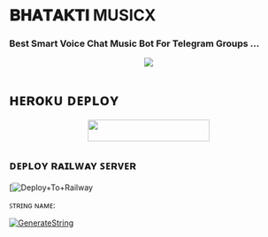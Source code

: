 # 𝐁𝐇𝐀𝐓𝐀𝐊𝐓𝐈 MUSICX

### Best Smart Voice Chat Music Bot For Telegram Groups ...


<p align="center"><a href="https://t.me/ZINDA_H_TU_MERE_LIYE_HEART_HACK"><img src="https://telegra.ph/file/fbedb8914a5f60edf9eec.jpg"></a></p>


# ʜᴇʀoᴋᴜ ᴅᴇᴘʟᴏʏ
<p align="center"><a href="https://heroku.com/deploy?template=https://github.com/King98179253/BHATAKTIMUSICO.git"> <img src="https://img.shields.io/badge/Deploy%20To%20Heroku-grey?style=for-the-badge&logo=heroku" width="220" height="38.45"/></a></p>

## ᴅᴇᴘʟᴏʏ ʀᴀɪʟᴡᴀʏ ꜱᴇʀᴠᴇʀ </h4>

[![Deploy+To+Railway](https://railway.app/button.svg=https://railway.app/new/template?template=hhttps://github.com/King98179253/atmamusic&envs=SESSION_NAME,BOT_TOKEN,BOT_NAME,API_ID,API_HASH,SUDO_USERS,DURATION_LIMIT)


ꜱᴛʀɪɴɢ ɴᴀᴍᴇ:

[![GenerateString](https://img.shields.io/badge/repl.it-generateString-brown)](https://t.me/ATMA_SESSION_STRING_bot)




